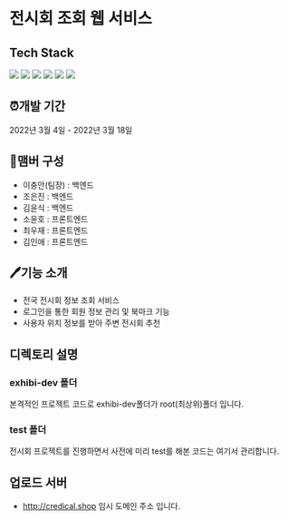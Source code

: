 # 전시회 조회 웹 서비스

## Tech Stack
![](https://img.shields.io/badge/Python-3776AB.svg?&style=for-the-badge&logo=Python&logoColor=white)
![](https://img.shields.io/badge/HTML5-E34F26?style=for-the-badge&logo=HTML5&logoColor=white)
![](https://img.shields.io/badge/CSS3-1572B6?style=for-the-badge&logo=CSS3&logoColor=white)
![](https://img.shields.io/badge/jquery-1572B6?style=for-the-badge&logo=jquery&logoColor=white)
![](https://img.shields.io/badge/Javascript-F7DF1E?style=for-the-badge&logo=JavaScript&logoColor=black)
![](https://img.shields.io/badge/MongoDB-4EA94B?style=for-the-badge&logo=mongodb&logoColor=white)


## ⏰개발 기간
2022년 3월 4일 - 2022년 3월 18일


## 📄맴버 구성
- 이충안(팀장) : 백엔드
- 조은진 : 백엔드
- 김윤식 : 백엔드
- 소윤호 : 프론트엔드
- 최우재 : 프론트엔드
- 김인애 : 프론트엔드


## 🖊기능 소개
- 전국 전시회 정보 조회 서비스
- 로그인을 통한 회원 정보 관리 및 북마크 기능
- 사용자 위치 정보를 받아 주변 전시회 추천


## 디렉토리 설명
### exhibi-dev 폴더
본격적인 프로젝트 코드로 exhibi-dev폴더가 root(최상위)폴더 입니다.

### test 폴더
전시회 프로젝트를 진행하면서 사전에 미리 test를 해본 코드는 여기서 관리합니다.

## 업로드 서버
- http://credical.shop  임시 도메인 주소 입니다.
